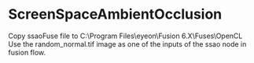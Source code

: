 # ScreenSpaceAmbientOcclusion
Copy ssaoFuse file to C:\Program Files\eyeon\Fusion 6.X\Fuses\OpenCL
Use the random_normal.tif image as one of the inputs of the ssao node in fusion flow.
